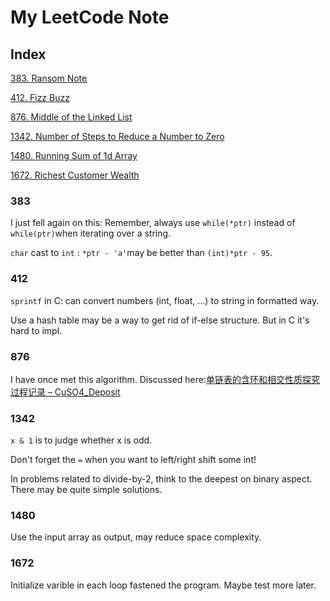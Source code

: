 # My LeetCode Note

## Index

[383. Ransom Note](#383)

[412. Fizz Buzz](#412)

[876. Middle of the Linked List](#876)

[1342. Number of Steps to Reduce a Number to Zero](#1342)

[1480. Running Sum of 1d Array](#1480)

[1672. Richest Customer Wealth](#1672)

### 383

I just fell again on this: Remember, always use `while(*ptr)` instead of `while(ptr)`when iterating over a string. 

`char` cast to `int` : `*ptr - 'a'`may be better than `(int)*ptr - 95`.

### 412

`sprintf` in C: can convert numbers (int, float, ...) to string in formatted way.

Use a hash table may be a way to get rid of if-else structure. But in C it's hard to impl.

### 876

I have once met this algorithm. Discussed here:[单链表的含环和相交性质探究过程记录 &#8211; CuSO4_Deposit](https://depoze.xyz/2021/09/23/%e5%8d%95%e9%93%be%e8%a1%a8%e7%9a%84%e5%90%ab%e7%8e%af%e5%92%8c%e7%9b%b8%e4%ba%a4%e6%80%a7%e8%b4%a8%e6%8e%a2%e7%a9%b6%e8%bf%87%e7%a8%8b%e8%ae%b0%e5%bd%95/)

### 1342

`x & 1` is to judge whether x is odd.

Don't forget the `=` when you want to left/right shift some int!

In problems related to divide-by-2, think to the deepest on binary aspect. There may be quite simple solutions.

### 1480

Use the input array as output, may reduce space complexity.

### 1672

Initialize varible in each loop fastened the program. Maybe test more later.
